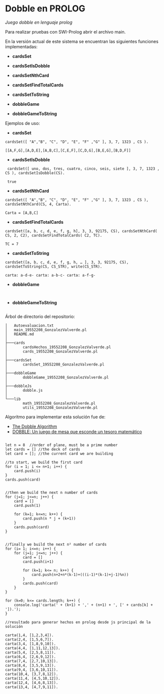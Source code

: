 # Dobble en PROLOG 

_Juego dobble en lenguaje prolog_


Para realizar pruebas con SWI-Prolog abrir el archivo main. 

En la versión actual de este sistema se encuentran las siguientes funciones implementadas: 

* **cardsSet** 
* **cardsSetIsDobble** 
* **cardsSetNthCard** 
* **cardsSetFindTotalCards** 
* **cardsSetToString** 

* **dobbleGame**
* **dobbleGameToString**


Ejemplos de uso: 


* **cardsSet** 
```
cardsSet([ "A","B", "C", "D", "E", "F" ,"G" ], 3, 7, 1323 , CS ).

[[A,F,G],[A,D,E],[A,B,C],[C,E,F],[C,D,G],[B,E,G],[B,D,F]]
```


* **cardsSetIsDobble** 
```
 cardsSet([ uno, dos, tres, cuatro, cinco, seis, siete ], 3, 7, 1323 , CS ), cardsSetIsDobble(CS). 
 
 true
```

* **cardsSetNthCard** 
```
cardsSet([ "A","B", "C", "D", "E", "F" ,"G" ], 3, 7, 1323 , CS ), cardsSetNthCard(CS, 4, Carta).

Carta = [A,B,C]
```

* **cardsSetFindTotalCards**
```
cardsSet([a, b, c, d, e, f, g, h], 3, 3, 92175, CS), cardsSetNthCard(  CS, 2, C2), cardsSetFindTotalCards( C2, TC).

TC = 7
```

* **cardsSetToString**
```
cardsSet([a, b, c, d, e, f, g, h, … ], 3, 3, 92175, CS), cardsSetToString(CS, CS_STR), write(CS_STR).

carta: a-d-e- carta: a-b-c- carta: a-f-g-

```

* **dobbleGame**
```


```

* **dobbleGameToString**
```

```


Árbol de directorio del repositorio:

```
│   Autoevaluacion.txt
│   main_19552208_GonzalezValverde.pl
│   README.md
│
├───cards
│       cardsHechos_19552208_GonzalezValverde.pl
│       cards_19552208_GonzalezValverde.pl
│
├───cardsSet
│       cardsSet_19552208_GonzalezValverde.pl
│
├───dobbleGame
│       dobbleGame_19552208_GonzalezValverde.pl
│
├───dobbleJs
│       dobble.js
│
└───lib
        math_19552208_GonzalezValverde.pl
        utils_19552208_GonzalezValverde.pl
```


Algoritmo para implementar esta solución fue de: 

* [The Dobble Algorithm](https://mickydore.medium.com/the-dobble-algorithm-b9c9018afc52)
* [DOBBLE: Un juego de mesa que esconde un tesoro matemático](https://www.etilmercurio.com/em/dobble-un-juego-de-mesa-que-esconde-un-tesoro-matematico)

```

let n = 8  //order of plane, must be a prime number
let cards = [] //the deck of cards
let card = []; //the current card we are building

//to start, we build the first card
for (i = 1; i <= n+1; i++) {
    card.push(i)
}
cards.push(card)


//then we build the next n number of cards
for (j=1; j<=n; j++) {
    card = []
    card.push(1)
    
    for (k=1; k<=n; k++) {
        card.push(n * j + (k+1))
    }
    cards.push(card)
}


//finally we build the next n² number of cards
for (i= 1; i<=n; i++) {
    for (j=1; j<=n; j++) {
        card = []
        card.push(i+1)
        
        for (k=1; k<= n; k++) {
            card.push(n+2+n*(k-1)+(((i-1)*(k-1)+j-1)%n))
        }
        cards.push(card)
    }
}
 
for (k=0; k<= cards.length; k++) {
    console.log('carta(' + (k+1) + ',' + (n+1) + ', [' + cards[k] + ']).');
}

//resultado para generar hechos en prolog desde js principal de la solución 

carta(1,4, [1,2,3,4]).
carta(2,4, [1,5,6,7]).
carta(3,4, [1,8,9,10]).
carta(4,4, [1,11,12,13]).
carta(5,4, [2,5,8,11]).
carta(6,4, [2,6,9,12]).
carta(7,4, [2,7,10,13]).
carta(8,4, [3,5,9,13]).
carta(9,4, [3,6,10,11]).
carta(10,4, [3,7,8,12]).
carta(11,4, [4,5,10,12]).
carta(12,4, [4,6,8,13]).
carta(13,4, [4,7,9,11]).

```
